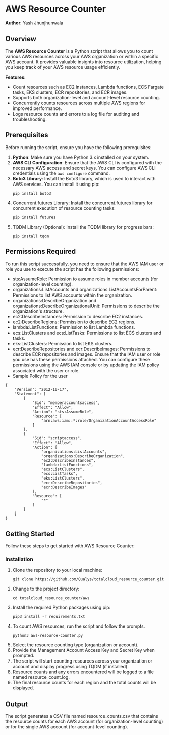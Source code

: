 # AWS Resource Counter

**Author**: Yash Jhunjhunwala

## Overview

The **AWS Resource Counter** is a Python script that allows you to count various AWS resources across your AWS organization or within a specific AWS account. It provides valuable insights into resource utilization, helping you keep track of your AWS resource usage efficiently.

**Features:**

- Count resources such as EC2 instances, Lambda functions, ECS Fargate tasks, EKS clusters, ECR repositories, and ECR images.
- Supports both organization-level and account-level resource counting.
- Concurrently counts resources across multiple AWS regions for improved performance.
- Logs resource counts and errors to a log file for auditing and troubleshooting.

## Prerequisites

Before running the script, ensure you have the following prerequisites:

1. **Python**: Make sure you have Python 3.x installed on your system.
2. **AWS CLI Configuration**: Ensure that the AWS CLI is configured with the necessary AWS access and secret keys. You can configure AWS CLI credentials using the `aws configure` command.
3. **Boto3 Library**: Install the Boto3 library, which is used to interact with AWS services. You can install it using pip:
   ```shell
   pip install boto3
4. Concurrent.futures Library: Install the concurrent.futures library for concurrent execution of resource counting tasks:
   ```shell
   pip install futures
5. TQDM Library (Optional): Install the TQDM library for progress bars:
   ```shell
   pip install tqdm

## Permissions Required

To run this script successfully, you need to ensure that the AWS IAM user or role you use to execute the script has the following permissions:

- sts:AssumeRole: Permission to assume roles in member accounts (for organization-level counting).
- organizations:ListAccounts and organizations:ListAccountsForParent: Permissions to list AWS accounts within the organization.
- organizations:DescribeOrganization and organizations:DescribeOrganizationalUnit: Permissions to describe the organization's structure.
- ec2:DescribeInstances: Permission to describe EC2 instances.
- ec2:DescribeRegions: Permission to describe EC2 regions.
- lambda:ListFunctions: Permission to list Lambda functions.
- ecs:ListClusters and ecs:ListTasks: Permissions to list ECS clusters and tasks.
- eks:ListClusters: Permission to list EKS clusters.
- ecr:DescribeRepositories and ecr:DescribeImages: Permissions to describe ECR repositories and images.
Ensure that the IAM user or role you use has these permissions attached. You can configure these permissions using the AWS IAM console or by updating the IAM policy associated with the user or role.
- Sample Policy for the user
```hcl
{
    "Version": "2012-10-17",
    "Statement": [
        {
            "Sid": "memberaccountsaccess",
            "Effect": "Allow",
            "Action": "sts:AssumeRole",
            "Resource": [
                "arn:aws:iam::*:role/OrganizationAccountAccessRole"
            ]
        },
        {
            "Sid": "scriptaccess",
            "Effect": "Allow",
            "Action": [
                "organizations:ListAccounts",
                "organizations:DescribeOrganization",
                "ec2:DescribeInstances",
                "lambda:ListFunctions",
                "ecs:ListClusters",
                "ecs:ListTasks",
                "eks:ListClusters",
                "ecr:DescribeRepositories",
                "ecr:DescribeImages"
            ],
            "Resource": [
                "*"
            ]
        }
    ]
}
```
## Getting Started
Follow these steps to get started with AWS Resource Counter:

### Installation
1. Clone the repository to your local machine:
   ```shell
   git clone https://github.com/Qualys/totalcloud_resource_counter.git
2. Change to the project directory:
   ```shell
   cd totalcloud_resource_counter/aws
3. Install the required Python packages using pip:
   ```shell 
   pip3 install -r requirements.txt
4. To count AWS resources, run the script and follow the prompts.
   ```shell
   python3 aws-resource-counter.py
5. Select the resource counting type (organization or account).
6. Provide the Management Account Access Key and Secret Key when prompted.
7. The script will start counting resources across your organization or account and display progress using TQDM (if installed).
8. Resource counts and any errors encountered will be logged to a file named resource_count.log.
9. The final resource counts for each region and the total counts will be displayed.

## Output
The script generates a CSV file named resource_counts.csv that contains the resource counts for each AWS account (for organization-level counting) or for the single AWS account (for account-level counting).
